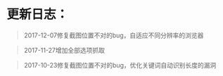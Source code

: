 # 更新日志：

> 2017-12-07修复截图位置不对的bug，自适应不同分辨率的浏览器

> 2017-11-27增加全部选项抓取

> 2017-10-23修复截图位置不对的bug，优化关键词自动识别长度的漏洞